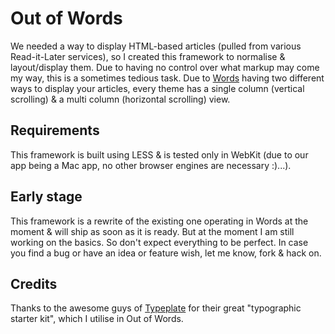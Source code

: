 # Out of Words
We needed a way to display HTML-based articles (pulled from various Read-it-Later services), so I created this framework to normalise & layout/display them. Due to having no control over what markup may come my way, this is a sometimes tedious task. Due to [Words](http://www.newnet-soft.com/words) having two different ways to display your articles, every theme has a single column (vertical scrolling) & a multi column (horizontal scrolling) view.

## Requirements
This framework is built using LESS & is tested only in WebKit (due to our app being a Mac app, no other browser engines are necessary :)...).

## Early stage
This framework is a rewrite of the existing one operating in Words at the moment & will ship as soon as it is ready. But at the moment I am still working on the basics. So don't expect everything to be perfect. In case you find a bug or have an idea or feature wish, let me know, fork & hack on.

## Credits
Thanks to the awesome guys of [Typeplate](http://typeplate.com/) for their great "typographic starter kit", which I utilise in Out of Words.
